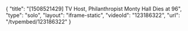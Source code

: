 {
    "title": "[1508521429] TV Host, Philanthropist Monty Hall Dies at 96",
    "type": "solo",
    "layout": "iframe-static",
    "videoId": "123186322",
    "url": "\/tvpembed\/123186322"
}